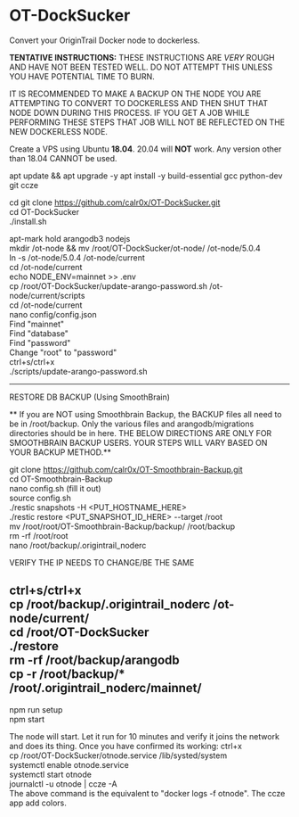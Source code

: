 # OT-DockSucker
Convert your OriginTrail Docker node to dockerless.

__TENTATIVE INSTRUCTIONS:__ THESE INSTRUCTIONS ARE *VERY* ROUGH AND HAVE NOT BEEN TESTED WELL. DO NOT ATTEMPT THIS UNLESS YOU HAVE POTENTIAL TIME TO BURN.

IT IS RECOMMENDED TO MAKE A BACKUP ON THE NODE YOU ARE ATTEMPTING TO CONVERT TO DOCKERLESS AND THEN SHUT THAT NODE DOWN DURING THIS PROCESS. IF YOU GET A JOB WHILE PERFORMING THESE STEPS THAT JOB WILL NOT BE REFLECTED ON THE NEW DOCKERLESS NODE.

Create a VPS using Ubuntu __18.04__. 20.04 will __NOT__ work. Any version other than 18.04 CANNOT be used.

apt update && apt upgrade -y
apt install -y build-essential gcc python-dev git ccze

cd
git clone https://github.com/calr0x/OT-DockSucker.git  
cd OT-DockSucker  
./install.sh  

apt-mark hold arangodb3 nodejs  
mkdir /ot-node && mv /root/OT-DockSucker/ot-node/ /ot-node/5.0.4  
ln -s /ot-node/5.0.4 /ot-node/current  
cd /ot-node/current  
echo NODE_ENV=mainnet >> .env  
cp /root/OT-DockSucker/update-arango-password.sh /ot-node/current/scripts  
cd /ot-node/current  
nano config/config.json  
  Find "mainnet"  
  Find "database"  
  Find "password"  
  Change "root" to "password"  
  ctrl+s/ctrl+x  
./scripts/update-arango-password.sh  

---------------------------------------------------------------
RESTORE DB BACKUP (Using SmoothBrain)

** If you are NOT using Smoothbrain Backup, the BACKUP files all need to be in /root/backup. Only the various files and arangodb/migrations directories should be in here. THE BELOW DIRECTIONS ARE ONLY FOR SMOOTHBRAIN BACKUP USERS. YOUR STEPS WILL VARY BASED ON YOUR BACKUP METHOD.**

git clone https://github.com/calr0x/OT-Smoothbrain-Backup.git  
cd OT-Smoothbrain-Backup  
nano config.sh (fill it out)  
source config.sh  
./restic snapshots -H <PUT_HOSTNAME_HERE>  
./restic restore <PUT_SNAPSHOT_ID_HERE> --target /root  
mv /root/root/OT-Smoothbrain-Backup/backup/ /root/backup  
rm -rf /root/root  
nano /root/backup/.origintrail_noderc  

VERIFY THE IP NEEDS TO CHANGE/BE THE SAME

ctrl+s/ctrl+x  
cp /root/backup/.origintrail_noderc /ot-node/current/  
cd /root/OT-DockSucker  
./restore  
rm -rf /root/backup/arangodb  
cp -r /root/backup/* /root/.origintrail_noderc/mainnet/  
---------------------------------------------------------------  

npm run setup  
npm start  

The node will start. Let it run for 10 minutes and verify it joins the network and does its thing. Once you have confirmed its working:
ctrl+x  
cp /root/OT-DockSucker/otnode.service /lib/systed/system  
systemctl enable otnode.service  
systemctl start otnode  
journalctl -u otnode | ccze -A  
The above command is the equivalent to "docker logs -f otnode". The ccze app add colors.  
